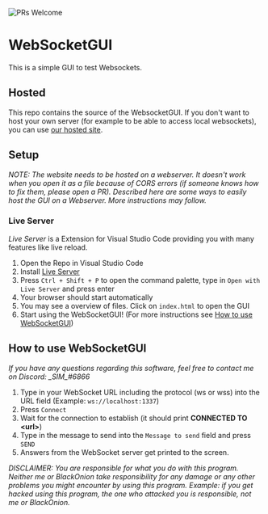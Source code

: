 ![PRs Welcome](https://img.shields.io/badge/PRs-very%20welcome-brightgreen.svg)
# WebSocketGUI
This is a simple GUI to test Websockets.

## Hosted
This repo contains the source of the WebsocketGUI. If you don't want to host your own server (for example to be able to access local websockets), you can use [our hosted site](https://black0nion.github.io/WebsocketGUI/).

## Setup
*NOTE: The website needs to be hosted on a webserver. It doesn't work when you open it as a file because of CORS errors (if someone knows how to fix them, please open a PR). Described here are some ways to easily host the GUI on a Webserver. More instructions may follow.*
### Live Server
*Live Server* is a Extension for Visual Studio Code providing you with many features like live reload.
1. Open the Repo in Visual Studio Code
2. Install [Live Server](https://marketplace.visualstudio.com/items?itemName=ritwickdey.LiveServer)
3. Press `Ctrl + Shift + P` to open the command palette, type in `Open with Live Server` and press enter
4. Your browser should start automatically
5. You may see a overview of files. Click on `index.html` to open the GUI
6. Start using the WebSocketGUI! (For more instructions see [How to use WebSocketGUI](#how-to-use-websocketgui))

## How to use WebSocketGUI
*If you have any questions regarding this software, feel free to contact me on Discord: \_SIM\_#6866*
1. Type in your WebSocket URL including the protocol (ws or wss) into the URL field (Example: `ws://localhost:1337`)
2. Press `Connect`
3. Wait for the connection to establish (it should print **CONNECTED TO \<url\>**)
4. Type in the message to send into the `Message to send` field and press `SEND`
5. Answers from the WebSocket server get printed to the screen.

*DISCLAIMER: You are responsible for what you do with this program. Neither me or BlackOnion take responsibility for any damage or any other problems you might encounter by using this program. Example: if you get hacked using this program, the one who attacked you is responsible, not me or BlackOnion.*
